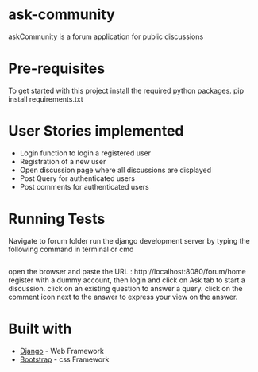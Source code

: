 # ask-community
askCommunity is a forum application for public discussions

# Pre-requisites
To get started with this project install the required python packages. pip install requirements.txt

# User Stories implemented
* Login function to login a registered user
* Registration of a new user
* Open discussion page where all discussions are displayed
* Post Query for authenticated users
* Post comments for authenticated users

# Running Tests
Navigate to  forum folder run the django development server by typing the following command in terminal or cmd
``` python manage.py runserver 
```
open the browser and paste the URL : http://localhost:8080/forum/home
register with a dummy account, then login and click on Ask tab to start a discussion.
click on an existing question to answer a query.
click on the comment icon next to the answer to express your view on the answer.

# Built with
* [Django](https://www.djangoproject.com/) - Web Framework
* [Bootstrap](https://getbootstrap.com/docs/4.0/getting-started/introduction/) - css Framework


